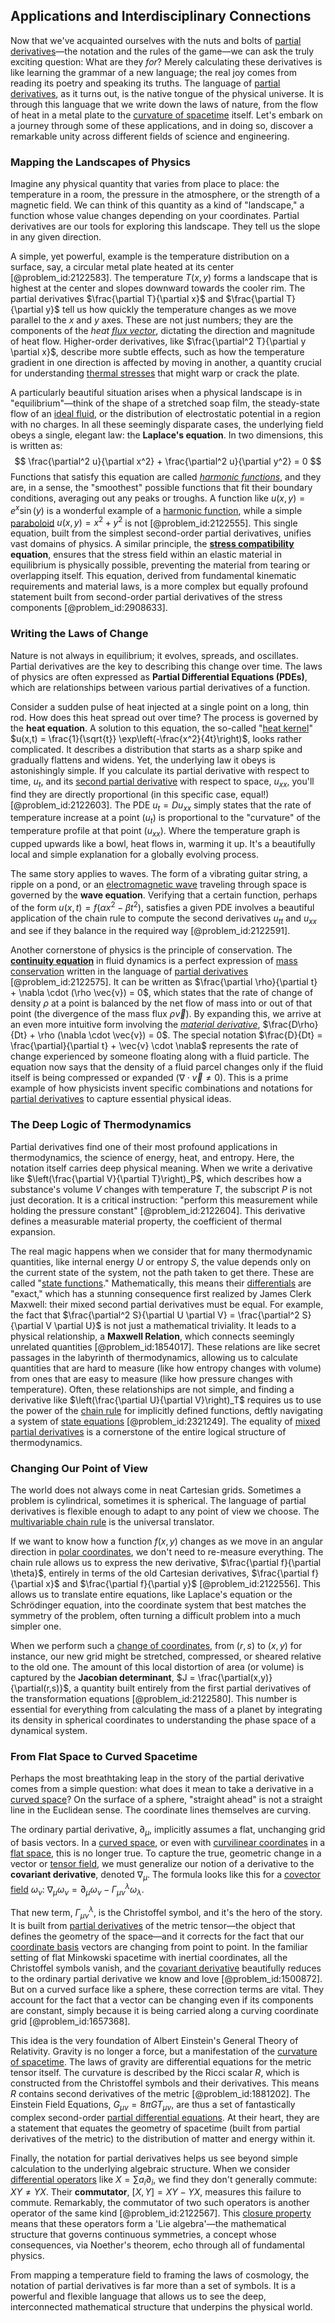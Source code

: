 ## Applications and Interdisciplinary Connections

Now that we've acquainted ourselves with the nuts and bolts of [partial derivatives](@article_id:145786)—the notation and the rules of the game—we can ask the truly exciting question: What are they *for*? Merely calculating these derivatives is like learning the grammar of a new language; the real joy comes from reading its poetry and speaking its truths. The language of [partial derivatives](@article_id:145786), as it turns out, is the native tongue of the physical universe. It is through this language that we write down the laws of nature, from the flow of heat in a metal plate to the [curvature of spacetime](@article_id:188986) itself. Let's embark on a journey through some of these applications, and in doing so, discover a remarkable unity across different fields of science and engineering.

### Mapping the Landscapes of Physics

Imagine any physical quantity that varies from place to place: the temperature in a room, the pressure in the atmosphere, or the strength of a magnetic field. We can think of this quantity as a kind of "landscape," a function whose value changes depending on your coordinates. Partial derivatives are our tools for exploring this landscape. They tell us the slope in any given direction.

A simple, yet powerful, example is the temperature distribution on a surface, say, a circular metal plate heated at its center [@problem_id:2122583]. The temperature $T(x,y)$ forms a landscape that is highest at the center and slopes downward towards the cooler rim. The partial derivatives $\frac{\partial T}{\partial x}$ and $\frac{\partial T}{\partial y}$ tell us how quickly the temperature changes as we move parallel to the $x$ and $y$ axes. These are not just numbers; they are the components of the *heat [flux vector](@article_id:273083)*, dictating the direction and magnitude of heat flow. Higher-order derivatives, like $\frac{\partial^2 T}{\partial y \partial x}$, describe more subtle effects, such as how the temperature gradient in one direction is affected by moving in another, a quantity crucial for understanding [thermal stresses](@article_id:180119) that might warp or crack the plate.

A particularly beautiful situation arises when a physical landscape is in "equilibrium"—think of the shape of a stretched soap film, the steady-state flow of an [ideal fluid](@article_id:272270), or the distribution of electrostatic potential in a region with no charges. In all these seemingly disparate cases, the underlying field obeys a single, elegant law: the **Laplace's equation**. In two dimensions, this is written as:
$$ \frac{\partial^2 u}{\partial x^2} + \frac{\partial^2 u}{\partial y^2} = 0 $$
Functions that satisfy this equation are called *[harmonic functions](@article_id:139166)*, and they are, in a sense, the "smoothest" possible functions that fit their boundary conditions, averaging out any peaks or troughs. A function like $u(x,y) = e^x \sin(y)$ is a wonderful example of a [harmonic function](@article_id:142903), while a simple [paraboloid](@article_id:264219) $u(x,y) = x^2 + y^2$ is not [@problem_id:2122555]. This single equation, built from the simplest second-order partial derivatives, unifies vast domains of physics. A similar principle, the **[stress compatibility](@article_id:184466) equation**, ensures that the stress field within an elastic material in equilibrium is physically possible, preventing the material from tearing or overlapping itself. This equation, derived from fundamental kinematic requirements and material laws, is a more complex but equally profound statement built from second-order partial derivatives of the stress components [@problem_id:2908633].

### Writing the Laws of Change

Nature is not always in equilibrium; it evolves, spreads, and oscillates. Partial derivatives are the key to describing this change over time. The laws of physics are often expressed as **Partial Differential Equations (PDEs)**, which are relationships between various partial derivatives of a function.

Consider a sudden pulse of heat injected at a single point on a long, thin rod. How does this heat spread out over time? The process is governed by the **heat equation**. A solution to this equation, the so-called "[heat kernel](@article_id:171547)" $u(x,t) = \frac{1}{\sqrt{t}} \exp\left(-\frac{x^2}{4t}\right)$, looks rather complicated. It describes a distribution that starts as a sharp spike and gradually flattens and widens. Yet, the underlying law it obeys is astonishingly simple. If you calculate its partial derivative with respect to time, $u_t$, and its [second partial derivative](@article_id:171545) with respect to space, $u_{xx}$, you'll find they are directly proportional (in this specific case, equal!) [@problem_id:2122603]. The PDE $u_t = D u_{xx}$ simply states that the rate of temperature increase at a point ($u_t$) is proportional to the "curvature" of the temperature profile at that point ($u_{xx}$). Where the temperature graph is cupped upwards like a bowl, heat flows in, warming it up. It's a beautifully local and simple explanation for a globally evolving process.

The same story applies to waves. The form of a vibrating guitar string, a ripple on a pond, or an [electromagnetic wave](@article_id:269135) traveling through space is governed by the **wave equation**. Verifying that a certain function, perhaps of the form $u(x,t) = f(\alpha x^2 - \beta t^2)$, satisfies a given PDE involves a beautiful application of the chain rule to compute the second derivatives $u_{tt}$ and $u_{xx}$ and see if they balance in the required way [@problem_id:2122591].

Another cornerstone of physics is the principle of conservation. The **[continuity equation](@article_id:144748)** in fluid dynamics is a perfect expression of [mass conservation](@article_id:203521) written in the language of [partial derivatives](@article_id:145786) [@problem_id:2122575]. It can be written as $\frac{\partial \rho}{\partial t} + \nabla \cdot (\rho \vec{v}) = 0$, which states that the rate of change of density $\rho$ at a point is balanced by the net flow of mass into or out of that point (the divergence of the mass flux $\rho \vec{v}$). By expanding this, we arrive at an even more intuitive form involving the *[material derivative](@article_id:266445)*, $\frac{D\rho}{Dt} + \rho (\nabla \cdot \vec{v}) = 0$. The special notation $\frac{D}{Dt} = \frac{\partial}{\partial t} + \vec{v} \cdot \nabla$ represents the rate of change experienced by someone floating along with a fluid particle. The equation now says that the density of a fluid parcel changes only if the fluid itself is being compressed or expanded ($\nabla \cdot \vec{v} \neq 0$). This is a prime example of how physicists invent specific combinations and notations for [partial derivatives](@article_id:145786) to capture essential physical ideas.

### The Deep Logic of Thermodynamics

Partial derivatives find one of their most profound applications in thermodynamics, the science of energy, heat, and entropy. Here, the notation itself carries deep physical meaning. When we write a derivative like $\left(\frac{\partial V}{\partial T}\right)_P$, which describes how a substance's volume $V$ changes with temperature $T$, the subscript $P$ is not just decoration. It is a critical instruction: "perform this measurement while holding the pressure constant" [@problem_id:2122604]. This derivative defines a measurable material property, the coefficient of thermal expansion.

The real magic happens when we consider that for many thermodynamic quantities, like internal energy $U$ or entropy $S$, the value depends only on the current state of the system, not the path taken to get there. These are called "[state functions](@article_id:137189)." Mathematically, this means their [differentials](@article_id:157928) are "exact," which has a stunning consequence first realized by James Clerk Maxwell: their mixed second partial derivatives must be equal. For example, the fact that $\frac{\partial^2 S}{\partial U \partial V} = \frac{\partial^2 S}{\partial V \partial U}$ is not just a mathematical triviality. It leads to a physical relationship, a **Maxwell Relation**, which connects seemingly unrelated quantities [@problem_id:1854017]. These relations are like secret passages in the labyrinth of thermodynamics, allowing us to calculate quantities that are hard to measure (like how entropy changes with volume) from ones that are easy to measure (like how pressure changes with temperature). Often, these relationships are not simple, and finding a derivative like $\left(\frac{\partial U}{\partial V}\right)_T$ requires us to use the power of the [chain rule](@article_id:146928) for implicitly defined functions, deftly navigating a system of [state equations](@article_id:273884) [@problem_id:2321249]. The equality of [mixed partial derivatives](@article_id:138840) is a cornerstone of the entire logical structure of thermodynamics.

### Changing Our Point of View

The world does not always come in neat Cartesian grids. Sometimes a problem is cylindrical, sometimes it is spherical. The language of partial derivatives is flexible enough to adapt to any point of view we choose. The [multivariable chain rule](@article_id:146177) is the universal translator.

If we want to know how a function $f(x,y)$ changes as we move in an angular direction in [polar coordinates](@article_id:158931), we don't need to re-measure everything. The chain rule allows us to express the new derivative, $\frac{\partial f}{\partial \theta}$, entirely in terms of the old Cartesian derivatives, $\frac{\partial f}{\partial x}$ and $\frac{\partial f}{\partial y}$ [@problem_id:2122556]. This allows us to translate entire equations, like Laplace's equation or the Schrödinger equation, into the coordinate system that best matches the symmetry of the problem, often turning a difficult problem into a much simpler one.

When we perform such a [change of coordinates](@article_id:272645), from $(r,s)$ to $(x,y)$ for instance, our new grid might be stretched, compressed, or sheared relative to the old one. The amount of this local distortion of area (or volume) is captured by the **Jacobian determinant**, $J = \frac{\partial(x,y)}{\partial(r,s)}$, a quantity built entirely from the first partial derivatives of the transformation equations [@problem_id:2122580]. This number is essential for everything from calculating the mass of a planet by integrating its density in spherical coordinates to understanding the phase space of a dynamical system.

### From Flat Space to Curved Spacetime

Perhaps the most breathtaking leap in the story of the partial derivative comes from a simple question: what does it mean to take a derivative in a [curved space](@article_id:157539)? On the surface of a sphere, "straight ahead" is not a straight line in the Euclidean sense. The coordinate lines themselves are curving.

The ordinary partial derivative, $\partial_\mu$, implicitly assumes a flat, unchanging grid of basis vectors. In a [curved space](@article_id:157539), or even with [curvilinear coordinates](@article_id:178041) in a [flat space](@article_id:204124), this is no longer true. To capture the true, geometric change in a vector or [tensor field](@article_id:266038), we must generalize our notion of a derivative to the **covariant derivative**, denoted $\nabla_\mu$. The formula looks like this for a [covector field](@article_id:186361) $\omega_\nu$: $\nabla_\mu \omega_\nu = \partial_\mu \omega_\nu - \Gamma^\lambda_{\mu\nu} \omega_\lambda$.

That new term, $\Gamma^\lambda_{\mu\nu}$, is the Christoffel symbol, and it's the hero of the story. It is built from [partial derivatives](@article_id:145786) of the metric tensor—the object that defines the geometry of the space—and it corrects for the fact that our [coordinate basis](@article_id:269655) vectors are changing from point to point. In the familiar setting of flat Minkowski spacetime with inertial coordinates, all the Christoffel symbols vanish, and the [covariant derivative](@article_id:151982) beautifully reduces to the ordinary partial derivative we know and love [@problem_id:1500872]. But on a curved surface like a sphere, these correction terms are vital. They account for the fact that a vector can be changing even if its components are constant, simply because it is being carried along a curving coordinate grid [@problem_id:1657368].

This idea is the very foundation of Albert Einstein's General Theory of Relativity. Gravity is no longer a force, but a manifestation of the [curvature of spacetime](@article_id:188986). The laws of gravity are differential equations for the metric tensor itself. The curvature is described by the Ricci scalar $R$, which is constructed from the Christoffel symbols and their derivatives. This means $R$ contains second derivatives of the metric [@problem_id:1881202]. The Einstein Field Equations, $G_{\mu\nu} = 8\pi G T_{\mu\nu}$, are thus a set of fantastically complex second-order [partial differential equations](@article_id:142640). At their heart, they are a statement that equates the geometry of spacetime (built from partial derivatives of the metric) to the distribution of matter and energy within it.

Finally, the notation for partial derivatives helps us see beyond simple calculation to the underlying algebraic structure. When we consider [differential operators](@article_id:274543) like $X = \sum a_i \partial_i$, we find they don't generally commute: $XY \neq YX$. Their **commutator**, $[X, Y] = XY - YX$, measures this failure to commute. Remarkably, the commutator of two such operators is another operator of the same kind [@problem_id:2122567]. This [closure property](@article_id:136405) means that these operators form a 'Lie algebra'—the mathematical structure that governs continuous symmetries, a concept whose consequences, via Noether's theorem, echo through all of fundamental physics.

From mapping a temperature field to framing the laws of cosmology, the notation of partial derivatives is far more than a set of symbols. It is a powerful and flexible language that allows us to see the deep, interconnected mathematical structure that underpins the physical world.